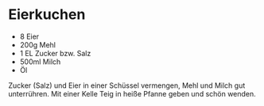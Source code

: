 ﻿# Eierkuchen

- 8 Eier
- 200g Mehl
- 1 EL Zucker bzw. Salz
- 500ml Milch
- Öl

Zucker (Salz) und Eier in einer Schüssel vermengen, Mehl und Milch gut unterrühren.
Mit einer Kelle Teig in heiße Pfanne geben und schön wenden.

